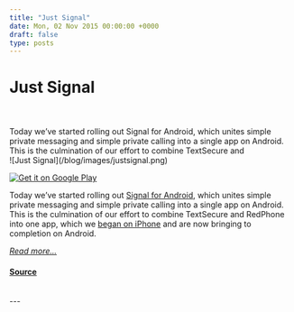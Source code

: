 ```yaml
---
title: "Just Signal"
date: Mon, 02 Nov 2015 00:00:00 +0000
draft: false
type: posts
---
```

# Just Signal

<br/>

<br/>
 Today we’ve started rolling out Signal for Android, which unites simple private messaging and simple private calling into a single app on Android. This is the culmination of our effort to combine TextSecure and
<br/>
![Just Signal](/blog/images/justsignal.png)

[![Get it on Google Play](https://play.google.com/intl/en_us/badges/images/generic/en-play-badge.png)](https://play.google.com/store/apps/details?id=org.thoughtcrime.securesms)

Today we’ve started rolling out [Signal for Android](https://play.google.com/store/apps/details?id=org.thoughtcrime.securesms), which unites simple private messaging and simple private calling into a single app on Android. This is the culmination of our effort to combine TextSecure and RedPhone into one app, which we [began on iPhone](/blog/the-new-signal/) and are now bringing to completion on Android.

[_Read more..._](https://signal.org/blog/just-signal/)

#### [Source](https://signal.org/blog/just-signal/)

<br/>
---
